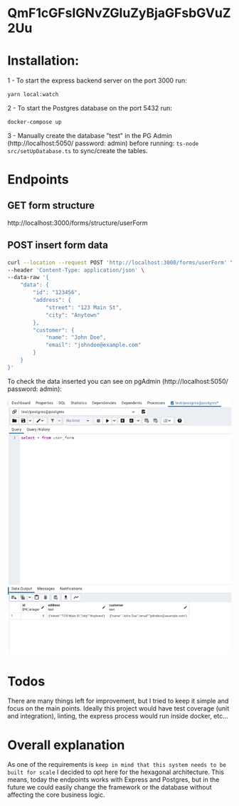 # QmF1cGFsIGNvZGluZyBjaGFsbGVuZ2Uu

# Installation:

1 - To start the express backend server on the port 3000 run:
```bash
yarn local:watch
```

2 - To start the Postgres database on the port 5432 run:
```bash
docker-compose up
```

3 - Manually create the database "test" in the PG Admin (http://localhost:5050/ password: admin) before running:
`ts-node src/setUpDatabase.ts` to sync/create the tables.

# Endpoints
## GET form structure
http://localhost:3000/forms/structure/userForm

## POST insert form data
```bash
curl --location --request POST 'http://localhost:3000/forms/userForm' \
--header 'Content-Type: application/json' \
--data-raw '{
    "data": {
        "id": "123456",
        "address": {
            "street": "123 Main St",
            "city": "Anytown"
        },
        "customer": {
            "name": "John Doe",
            "email": "johndoe@example.com"
        }
    }
}'
```

To check the data inserted you can see on pgAdmin (http://localhost:5050/ password: admin):

![img.png](img.png)


# Todos
There are many things left for improvement, but I tried to keep it simple and focus on the main points.
Ideally this project would have test coverage (unit and integration), linting, the express process would run inside docker, etc...

# Overall explanation
As one of the requirements is `keep in mind that this system needs to be built for scale` I decided to opt here for the hexagonal architecture.
This means, today the endpoints works with Express and Postgres, but in the future we could easily change the framework or the database without affecting the core business logic.